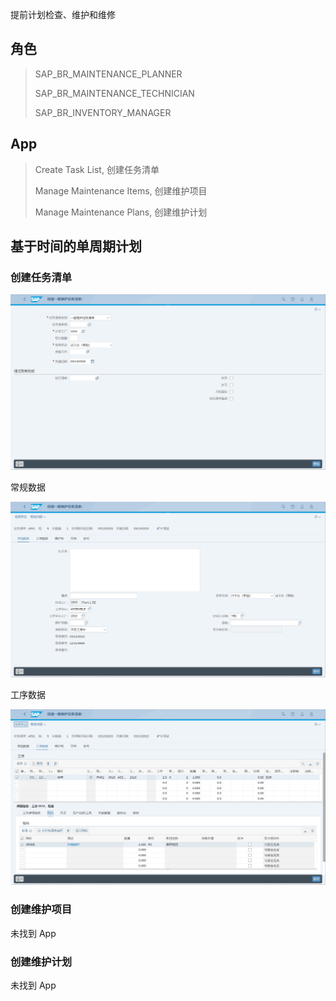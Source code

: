 提前计划检查、维护和维修
## 角色
> SAP_BR_MAINTENANCE_PLANNER
>
> SAP_BR_MAINTENANCE_TECHNICIAN
>
> SAP_BR_INVENTORY_MANAGER
## App
> Create Task List, 创建任务清单
>
> Manage Maintenance Items, 创建维护项目
>
> Manage Maintenance Plans, 创建维护计划

## 基于时间的单周期计划
### 创建任务清单

![Task-List-1](./img/Task-List-1.png "一般维护任务清单")

常规数据

![Task-List-2](./img/Task-List-2.png "常规数据")

工序数据

![Task-List-3](./img/Task-List-3.png "工序数据")

### 创建维护项目
未找到 App
### 创建维护计划
未找到 App


